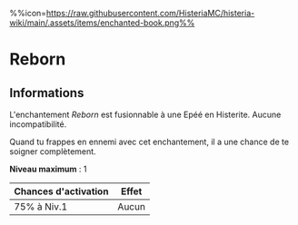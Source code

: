 %%icon=https://raw.githubusercontent.com/HisteriaMC/histeria-wiki/main/.assets/items/enchanted-book.png%%
# Reborn

## Informations
L'enchantement *Reborn* est fusionnable à une Epéé en Histerite. Aucune incompatibilité.


Quand tu frappes en ennemi avec cet enchantement, il a une chance de te soigner complètement.


**Niveau maximum** : 1

| Chances d'activation | Effet |
| -------------------- | ----- |
| 75% à Niv.1 | Aucun |